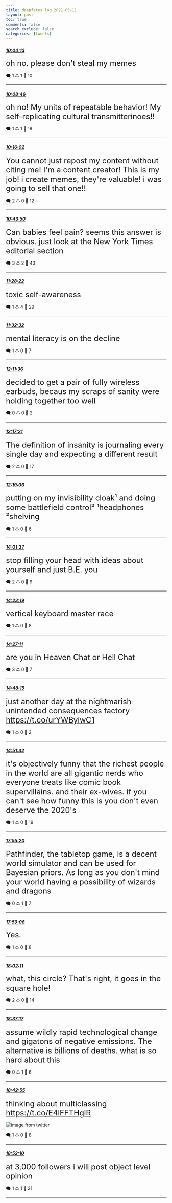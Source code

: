 ```yaml
---
title: deepfates log 2021-05-11
layout: post
toc: true
comments: false
search_exclude: false
categories: [tweets]
---
```



#### <a href = "https://twitter.com/deepfates/status/1392148549979103236">*10:04:13*</a>

<font size="5">oh no. please don't steal my memes</font>



🗨️ 1 ♺ 1 🤍  10   

---
    
#### <a href = "https://twitter.com/deepfates/status/1392149691748339714">*10:08:46*</a>

<font size="5">oh no! My units of repeatable behavior! My self-replicating cultural transmitterinoes!!</font>



🗨️ 1 ♺ 1 🤍  18   

---
    
#### <a href = "https://twitter.com/deepfates/status/1392151524348862466">*10:16:02*</a>

<font size="5">You cannot just repost my content without citing me! I'm a content creator! This is my job! i create memes, they're valuable! i was going to sell that one!!</font>



🗨️ 2 ♺ 0 🤍  12   

---
    
#### <a href = "https://twitter.com/deepfates/status/1392158518304677890">*10:43:50*</a>

<font size="5">Can babies feel pain? seems this answer is obvious. just look at the New York Times editorial section</font>



🗨️ 3 ♺ 2 🤍  43   

---
    
#### <a href = "https://twitter.com/deepfates/status/1392169723870138368">*11:28:22*</a>

<font size="5">toxic self-awareness</font>



🗨️ 1 ♺ 4 🤍  29   

---
    
#### <a href = "https://twitter.com/deepfates/status/1392170775956770818">*11:32:32*</a>

<font size="5">mental literacy is on the decline</font>



🗨️ 1 ♺ 0 🤍  7   

---
    
#### <a href = "https://twitter.com/deepfates/status/1392180607401172994">*12:11:36*</a>

<font size="5">decided to get a pair of fully wireless earbuds, becaus my scraps of sanity were holding together too well</font>



🗨️ 0 ♺ 0 🤍  2   

---
    
#### <a href = "https://twitter.com/deepfates/status/1392182053500637186">*12:17:21*</a>

<font size="5">The definition of insanity is journaling every single day and expecting a different result</font>



🗨️ 2 ♺ 0 🤍  17   

---
    
#### <a href = "https://twitter.com/deepfates/status/1392182494036840449">*12:19:06*</a>

<font size="5">putting on my invisibility cloak¹ and doing some battlefield control²  ¹headphones ²shelving</font>



🗨️ 1 ♺ 0 🤍  6   

---
    
#### <a href = "https://twitter.com/deepfates/status/1392208290432491520">*14:01:37*</a>

<font size="5">stop filling your head with ideas about yourself and just B.E. you</font>



🗨️ 2 ♺ 0 🤍  9   

---
    
#### <a href = "https://twitter.com/deepfates/status/1392213753630887936">*14:23:19*</a>

<font size="5">vertical keyboard master race</font>



🗨️ 1 ♺ 0 🤍  8   

---
    
#### <a href = "https://twitter.com/deepfates/status/1392214724813590529">*14:27:11*</a>

<font size="5">are you in Heaven Chat or Hell Chat</font>



🗨️ 3 ♺ 0 🤍  7   

---
    
#### <a href = "https://twitter.com/deepfates/status/1392220027139497985">*14:48:15*</a>

<font size="5">just another day at the nightmarish unintended consequences factory   https://t.co/urYWByiwC1</font>



🗨️ 1 ♺ 0 🤍  2   

---
    
#### <a href = "https://twitter.com/deepfates/status/1392220853757087748">*14:51:32*</a>

<font size="5">it's objectively funny that the richest people in the world are all gigantic nerds who everyone treats like comic book supervillains. and their ex-wives.   if you can't see how funny this is you don't even deserve the 2020's</font>



🗨️ 1 ♺ 0 🤍  19   

---
    
#### <a href = "https://twitter.com/deepfates/status/1392267108092768258">*17:55:20*</a>

<font size="5">Pathfinder, the tabletop game, is a decent world simulator and can be used for Bayesian priors. As long as you don't mind your world having a possibility of wizards and dragons</font>



🗨️ 0 ♺ 1 🤍  7   

---
    
#### <a href = "https://twitter.com/deepfates/status/1392268057096060929">*17:59:06*</a>

<font size="5">Yes.</font>



🗨️ 1 ♺ 0 🤍  8   

---
    
#### <a href = "https://twitter.com/deepfates/status/1392268831964368901">*18:02:11*</a>

<font size="5">what, this circle? That's right, it goes in the square hole!</font>



🗨️ 2 ♺ 0 🤍  14   

---
    
#### <a href = "https://twitter.com/deepfates/status/1392277666762412033">*18:37:17*</a>

<font size="5">assume wildly rapid technological change and gigatons of negative emissions. The alternative is billions of deaths. what is so hard about this</font>



🗨️ 0 ♺ 1 🤍  6   

---
    
#### <a href = "https://twitter.com/deepfates/status/1392279082813956096">*18:42:55*</a>

<font size="5">thinking about multiclassing  https://t.co/E4lFFTHgiR</font>

![image from twitter](/images/from_twitter/E1JecXSVkAA1nbS.jpg)


🗨️ 1 ♺ 0 🤍  8   

---
    
#### <a href = "https://twitter.com/deepfates/status/1392281412389146625">*18:52:10*</a>

<font size="5">at 3,000 followers i will post object level opinion</font>



🗨️ 1 ♺ 1 🤍  21   

---
    
            

